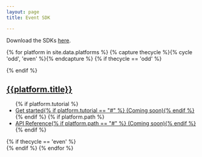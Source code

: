 ```yaml
---
layout: page
title: Event SDK

---
```


Download the SDKs [here](/developers/downloads/).

{% for platform in site.data.platforms %}
{% capture thecycle %}{% cycle 'odd', 'even' %}{% endcapture %}
{% if thecycle == 'odd' %}
<div class="row">
{% endif %}
<div class="card col-xm-12 col-sm-12 col-md-12 col-lg-6">
    <div class="header">
        <h2>
            <a href="{{platform.path}}" title="{{platform.title}} overview">{{platform.title}}</a>
        </h2>
    </div>
    <div class="toc">
        <ul>
            {% if platform.tutorial %}<li><a href="{{platform.tutorial}}" title="Get started for {{platform.title}}">Get started{% if platform.tutorial == "#" %} (Coming soon){% endif %}</a></li>{% endif %}
            {% if platform.path %}<li><a href="{{platform.path}}" title="API Reference for {{platform.title}}">API Reference{% if platform.path == "#" %} (Coming soon){% endif %}</a></li>{% endif %}
        </ul>
    </div>
</div>
{% if thecycle == 'even' %}
</div>
{% endif %}
{% endfor %}
